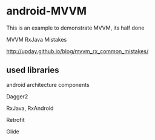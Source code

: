 # android-MVVM
This is an example to demonstrate MVVM, its half done

MVVM RxJava Mistakes

http://upday.github.io/blog/mvvm_rx_common_mistakes/

## used libraries

android architecture components

Dagger2

RxJava, RxAndroid

Retrofit

Glide
